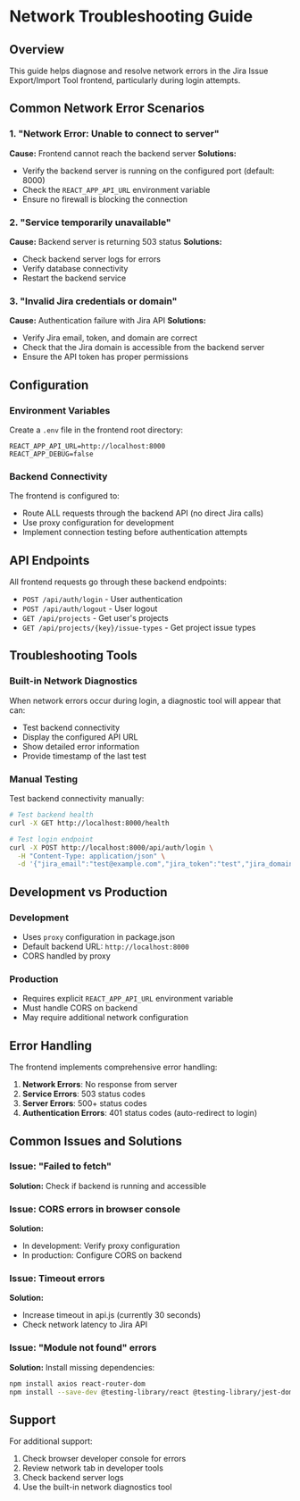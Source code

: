 # Network Troubleshooting Guide

## Overview

This guide helps diagnose and resolve network errors in the Jira Issue Export/Import Tool frontend, particularly during login attempts.

## Common Network Error Scenarios

### 1. "Network Error: Unable to connect to server"
**Cause:** Frontend cannot reach the backend server
**Solutions:**
- Verify the backend server is running on the configured port (default: 8000)
- Check the `REACT_APP_API_URL` environment variable
- Ensure no firewall is blocking the connection

### 2. "Service temporarily unavailable"
**Cause:** Backend server is returning 503 status
**Solutions:**
- Check backend server logs for errors
- Verify database connectivity
- Restart the backend service

### 3. "Invalid Jira credentials or domain"
**Cause:** Authentication failure with Jira API
**Solutions:**
- Verify Jira email, token, and domain are correct
- Check that the Jira domain is accessible from the backend server
- Ensure the API token has proper permissions

## Configuration

### Environment Variables

Create a `.env` file in the frontend root directory:

```
REACT_APP_API_URL=http://localhost:8000
REACT_APP_DEBUG=false
```

### Backend Connectivity

The frontend is configured to:
- Route ALL requests through the backend API (no direct Jira calls)
- Use proxy configuration for development
- Implement connection testing before authentication attempts

## API Endpoints

All frontend requests go through these backend endpoints:

- `POST /api/auth/login` - User authentication
- `POST /api/auth/logout` - User logout
- `GET /api/projects` - Get user's projects
- `GET /api/projects/{key}/issue-types` - Get project issue types

## Troubleshooting Tools

### Built-in Network Diagnostics

When network errors occur during login, a diagnostic tool will appear that can:
- Test backend connectivity
- Display the configured API URL
- Show detailed error information
- Provide timestamp of the last test

### Manual Testing

Test backend connectivity manually:

```bash
# Test backend health
curl -X GET http://localhost:8000/health

# Test login endpoint
curl -X POST http://localhost:8000/api/auth/login \
  -H "Content-Type: application/json" \
  -d '{"jira_email":"test@example.com","jira_token":"test","jira_domain":"test.atlassian.net"}'
```

## Development vs Production

### Development
- Uses `proxy` configuration in package.json
- Default backend URL: `http://localhost:8000`
- CORS handled by proxy

### Production
- Requires explicit `REACT_APP_API_URL` environment variable
- Must handle CORS on backend
- May require additional network configuration

## Error Handling

The frontend implements comprehensive error handling:

1. **Network Errors**: No response from server
2. **Service Errors**: 503 status codes
3. **Server Errors**: 500+ status codes
4. **Authentication Errors**: 401 status codes (auto-redirect to login)

## Common Issues and Solutions

### Issue: "Failed to fetch"
**Solution:** Check if backend is running and accessible

### Issue: CORS errors in browser console
**Solution:** 
- In development: Verify proxy configuration
- In production: Configure CORS on backend

### Issue: Timeout errors
**Solution:** 
- Increase timeout in api.js (currently 30 seconds)
- Check network latency to Jira API

### Issue: "Module not found" errors
**Solution:** Install missing dependencies:
```bash
npm install axios react-router-dom
npm install --save-dev @testing-library/react @testing-library/jest-dom
```

## Support

For additional support:
1. Check browser developer console for errors
2. Review network tab in developer tools
3. Check backend server logs
4. Use the built-in network diagnostics tool
